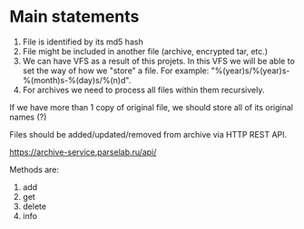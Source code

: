 # Main statements

1. File is identified by its md5 hash
2. File might be included in another file (archive, encrypted tar, etc.)
3. We can have VFS as a result of this projets. In this VFS we will be able to set the
   way of how we "store" a file. For example: "%(year)s/%(year)s-%(month)s-%(day)s/%(n)d".
4. For archives we need to process all files within them recursively.


If we have more than 1 copy of original file, we should store all of its original names (?)

Files should be added/updated/removed from archive via HTTP REST API.

https://archive-service.parselab.ru/api/<method>

Methods are:

1. add
2. get
3. delete
4. info